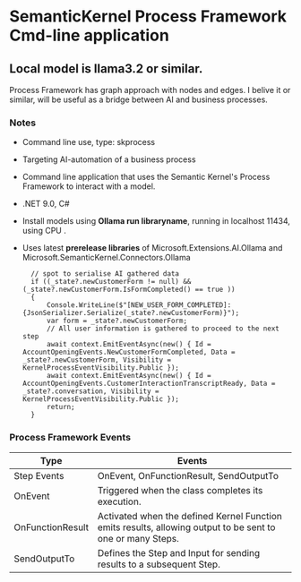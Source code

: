 # SemanticKernel Process Framework Cmd-line application 
## Local model is llama3.2 or similar. 


Process Framework has graph approach with nodes and edges.
I belive it or similar, will be useful as a bridge between AI and business processes.

### Notes
- Command line use, type: skprocess
- Targeting AI-automation of a business process
- Command line application that uses the Semantic Kernel's Process Framework to interact with a model.
- .NET 9.0,  C#  
- Install models using **Ollama run libraryname**, running in localhost 11434, using CPU .
- Uses latest **prerelease libraries** of Microsoft.Extensions.AI.Ollama and Microsoft.SemanticKernel.Connectors.Ollama



        // spot to serialise AI gathered data
        if ((_state?.newCustomerForm != null) && (_state?.newCustomerForm.IsFormCompleted() == true ))
        {
            Console.WriteLine($"[NEW_USER_FORM_COMPLETED]: {JsonSerializer.Serialize(_state?.newCustomerForm)}");
            var form = _state?.newCustomerForm;
            // All user information is gathered to proceed to the next step
            await context.EmitEventAsync(new() { Id = AccountOpeningEvents.NewCustomerFormCompleted, Data = _state?.newCustomerForm, Visibility = KernelProcessEventVisibility.Public });
            await context.EmitEventAsync(new() { Id = AccountOpeningEvents.CustomerInteractionTranscriptReady, Data = _state?.conversation, Visibility = KernelProcessEventVisibility.Public });
            return;
        }

### Process Framework Events
| Type | Events |
| -------- | ------- |
| Step Events | OnEvent, OnFunctionResult, SendOutputTo | 
| OnEvent | Triggered when the class completes its execution. |
| OnFunctionResult | Activated when the defined Kernel Function emits results, allowing output to be sent to one or many Steps. |
| SendOutputTo | Defines the Step and Input for sending results to a subsequent Step. |


